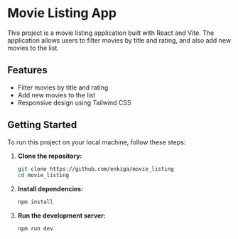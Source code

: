# Movie Listing App

This project is a movie listing application built with React and Vite. The application allows users to filter movies by title and rating, and also add new movies to the list.

## Features

- Filter movies by title and rating
- Add new movies to the list
- Responsive design using Tailwind CSS

## Getting Started

To run this project on your local machine, follow these steps:

1. **Clone the repository:**

   ```sh
   git clone https://github.com/enkiga/movie_listing
   cd movie_listing
   ```

2. **Install dependencies:**

   ```sh
   npm install
   ```

3. **Run the development server:**

   ```sh
   npm run dev
   ```
